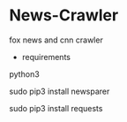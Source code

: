 # News-Crawler
fox news and cnn crawler

* requirements

python3 

sudo pip3 install newsparer 

sudo pip3 install requests



